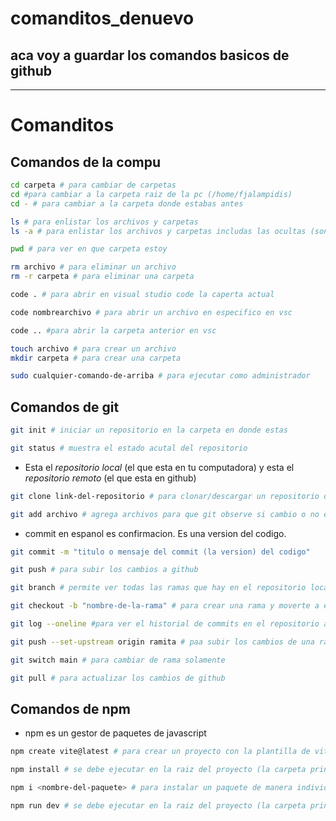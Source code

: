 # comanditos_denuevo

## aca voy a guardar los comandos basicos de github

---

# Comanditos

## Comandos de la compu

```bash
cd carpeta # para cambiar de carpetas
cd #para cambiar a la carpeta raiz de la pc (/home/fjalampidis)
cd - # para cambiar a la carpeta donde estabas antes
```

```bash
ls # para enlistar los archivos y carpetas
ls -a # para enlistar los archivos y carpetas includas las ocultas (son las que tienen un punto adelante, ej .git)
```

```bash
pwd # para ver en que carpeta estoy
```

```bash
rm archivo # para eliminar un archivo
rm -r carpeta # para eliminar una carpeta
```

```bash
code . # para abrir en visual studio code la caperta actual

code nombrearchivo # para abrir un archivo en especifico en vsc

code .. #para abrir la carpeta anterior en vsc
```

```bash
touch archivo # para crear un archivo
mkdir carpeta # para crear una carpeta
```

```bash
sudo cualquier-comando-de-arriba # para ejecutar como administrador
```

## Comandos de git

```bash
git init # iniciar un repositorio en la carpeta en donde estas
```

```bash
git status # muestra el estado acutal del repositorio
```

- Esta el _repositorio local_ (el que esta en tu computadora) y esta el _repositorio remoto_ (el que esta en github)

```bash
git clone link-del-repositorio # para clonar/descargar un repositorio de github
```

```bash
git add archivo # agrega archivos para que git observe si cambio o no el archivo. Tambien agrega cualquier cambio para cuando hagas un commit.
```

- commit en espanol es confirmacion. Es una version del codigo.

```bash
git commit -m "titulo o mensaje del commit (la version) del codigo"
```

```bash
git push # para subir los cambios a github
```

```bash
git branch # permite ver todas las ramas que hay en el repositorio local
```

```bash
git checkout -b "nombre-de-la-rama" # para crear una rama y moverte a ella
```

```bash
git log --oneline #para ver el historial de commits en el repositorio actual. --oneline muestra un resumen de commit
```

```bash
git push --set-upstream origin ramita # paa subir los cambios de una rama nueva. Este comando se usa solamente cuando se crea una rama, el resto de veces utilizar git push
```

```bash
git switch main # para cambiar de rama solamente
```

```bash
git pull # para actualizar los cambios de github
```

## Comandos de npm

- npm es un gestor de paquetes de javascript

```bash
npm create vite@latest # para crear un proyecto con la plantilla de vite
```

```bash
npm install # se debe ejecutar en la raiz del proyecto (la carpeta principal del proyecto). Instala todas las dependencias del proyecto que no esten instaladas
```

```bash
npm i <nombre-del-paquete> # para instalar un paquete de manera individual. Este comando guarda el registro que para este proyecto es necesario usar el paquete que se esta instalando.
```

```bash
npm run dev # se debe ejecutar en la raiz del proyecto (la carpeta principal del proyecto). para ejecutar un proyecto en un entorno de desarrollo creado por vite
```
